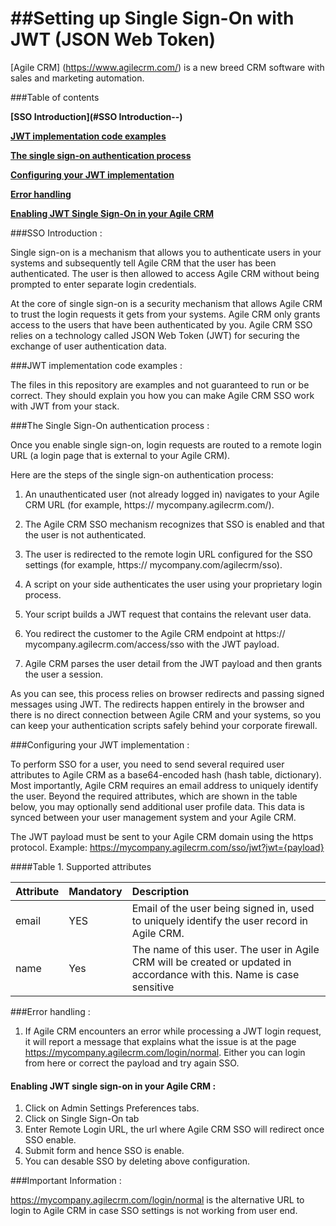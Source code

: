 ##Setting up Single Sign-On with JWT (JSON Web Token)
=================

[Agile CRM] (https://www.agilecrm.com/) is a new breed CRM software with sales and marketing automation.

###Table of contents

**[SSO Introduction](#SSO Introduction--)**

**[JWT implementation code examples](#jwt-implementation-code-examples--)**

**[The single sign-on authentication process](#the-single-sign-on-authentication-process--)**

**[Configuring your JWT implementation](#configuring-your-jwt-implementation--)**

**[Error handling](#error-handling--)**

**[Enabling JWT Single Sign-On in your Agile CRM](#enabling-jwt-single-sign-on-in-your-agile-crm--)**

###SSO Introduction : 

Single sign-on is a mechanism that allows you to authenticate users in your systems and subsequently tell Agile CRM that the user has been authenticated. 
The user is then allowed to access Agile CRM without being prompted to enter separate login credentials. 

At the core of single sign-on is a security mechanism that allows Agile CRM to trust the login requests it gets from your systems. Agile CRM only grants access to the users that have been authenticated by you. 
Agile CRM SSO relies on a technology called JSON Web Token (JWT) for securing the exchange of user authentication data.

###JWT implementation code examples : 

The files in this repository are examples and not guaranteed to run or be correct. They should explain you how you can make Agile CRM SSO work with JWT from your stack.

###The Single Sign-On authentication process : 

Once you enable single sign-on, login requests are routed to a remote login URL (a login page that is external to your Agile CRM).

Here are the steps of the single sign-on authentication process:

1. An unauthenticated user (not already logged in) navigates to your Agile CRM URL (for example, https:// mycompany.agilecrm.com/).

2. The Agile CRM SSO mechanism recognizes that SSO is enabled and that the user is not authenticated.

3. The user is redirected to the remote login URL configured for the SSO settings (for example, https:// mycompany.com/agilecrm/sso).

4. A script on your side authenticates the user using your proprietary login process.

5. Your script builds a JWT request that contains the relevant user data.

6. You redirect the customer to the Agile CRM endpoint at https:// mycompany.agilecrm.com/access/sso with the JWT payload.

7. Agile CRM parses the user detail from the JWT payload and then grants the user a session.

As you can see, this process relies on browser redirects and passing signed messages using JWT. The redirects happen entirely in the browser and there is no direct connection between Agile CRM and your systems, so you can keep your authentication scripts safely behind your corporate firewall.

###Configuring your JWT implementation : 

To perform SSO for a user, you need to send several required user attributes to Agile CRM as a base64-encoded hash (hash table, dictionary). Most importantly, Agile CRM requires an email address to uniquely identify the user. Beyond the required attributes, which are shown in the table below, you may optionally send additional user profile data. This data is synced between your user management system and your Agile CRM.

The JWT payload must be sent to your Agile CRM domain using the https protocol. Example: https://mycompany.agilecrm.com/sso/jwt?jwt={payload}

####Table 1. Supported attributes

|Attribute|Mandatory|Description|
|:----|:----------|:----------|
|email|YES|Email of the user being signed in, used to uniquely identify the user record in Agile CRM.|
|name|Yes|The name of this user. The user in Agile CRM will be created or updated in accordance with this. Name is case sensitive|

###Error handling : 

1. If Agile CRM encounters an error while processing a JWT login request, it will report a message that explains what the issue is at the page https://mycompany.agilecrm.com/login/normal. Either you can login from here or correct the payload and try again SSO.

#### Enabling JWT single sign-on in your Agile CRM : 

1. Click on Admin Settings Preferences tabs.
2. Click on Single Sign-On tab
3. Enter Remote Login URL, the url where Agile CRM SSO will redirect once SSO enable.
4. Submit form and hence SSO is enable.
5. You can desable SSO by deleting above configuration.


###Important Information : 

https://mycompany.agilecrm.com/login/normal is the alternative URL to login to Agile CRM in case SSO settings is not working from user end.
